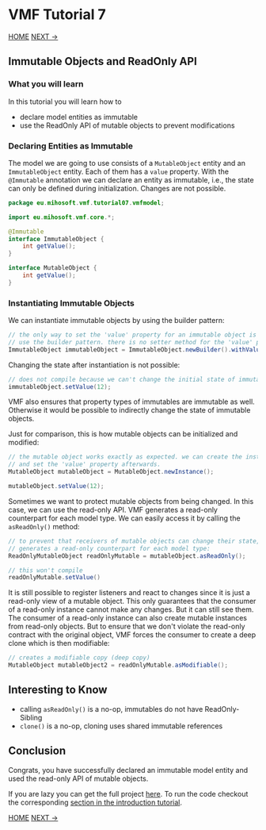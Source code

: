 # VMF Tutorial 7

[HOME](https://github.com/miho/VMF-Tutorials/blob/master/README.md) [NEXT ->](https://github.com/miho/VMF-Tutorials/blob/master/VMF-Tutorial-08/README.md)

## Immutable Objects and ReadOnly API

### What you will learn

In this tutorial you will learn how to

- declare model entities as immutable
- use the ReadOnly API of mutable objects to prevent modifications

### Declaring Entities as Immutable

The model we are going to use consists of a `MutableObject` entity and an `ImmutableObject` entity. Each of them has a `value` property. With the `@Immutable` annotation we can declare an entity as immutable, i.e., the state can only be defined during initialization. Changes are not possible.

```java
package eu.mihosoft.vmf.tutorial07.vmfmodel;

import eu.mihosoft.vmf.core.*;

@Immutable
interface ImmutableObject {
    int getValue();
}

interface MutableObject {
    int getValue();
}
```

### Instantiating Immutable Objects

We can instantiate immutable objects by using the builder pattern:

```java
// the only way to set the 'value' property for an immutable object is to
// use the builder pattern. there is no setter method for the 'value' property
ImmutableObject immutableObject = ImmutableObject.newBuilder().withValue(12).build();
```

Changing the state after instantiation is not possible:

```java
// does not compile because we can't change the initial state of immutable objects
immutableObject.setValue(12);
```

VMF also ensures that property types of immutables are immutable as well. Otherwise it
would be possible to indirectly change the state of immutable objects.

Just for comparison, this is how mutable objects can be initialized and modified:

```java
// the mutable object works exactly as expected. we can create the instance
// and set the 'value' property afterwards.
MutableObject mutableObject = MutableObject.newInstance();

mutableObject.setValue(12);
```

Sometimes we want to protect mutable objects from being changed. In this case, we can use the read-only API. VMF generates a read-only counterpart for each model type. We can easily access it by calling the `asReadOnly()` method:

```java
// to prevent that receivers of mutable objects can change their state, VMF
// generates a read-only counterpart for each model type:
ReadOnlyMutableObject readOnlyMutable = mutableObject.asReadOnly();

// this won't compile
readOnlyMutable.setValue()
```

It is still possible to register listeners and react to changes since it is just a read-only view of a mutable object. This only guarantees that the consumer of a read-only instance cannot make any changes. But it can still see them. The consumer of a read-only instance can also create mutable instances from read-only objects. But to ensure that we don't violate the read-only contract with the original object, VMF forces the consumer to create a deep clone which is then modifiable:

```java
// creates a modifiable copy (deep copy)
MutableObject mutableObject2 = readOnlyMutable.asModifiable();
```

## Interesting to Know

- calling `asReadOnly()` is a no-op, immutables do not have ReadOnly-Sibling
- `clone()` is a no-op, cloning uses shared immutable references

## Conclusion

Congrats, you have successfully declared an immutable model entity and used the read-only API of mutable objects. 

If you are lazy you can get the full project [here](https://github.com/miho/VMF-Tutorials/tree/master/VMF-Tutorial-07). To run the code checkout the corresponding [section in the introduction tutorial](https://github.com/miho/VMF-Tutorials/blob/master/VMF-Tutorial-01/README.md#running-the-tutorial).


[HOME](https://github.com/miho/VMF-Tutorials/blob/master/README.md) [NEXT ->](https://github.com/miho/VMF-Tutorials/blob/master/VMF-Tutorial-08/README.md)



